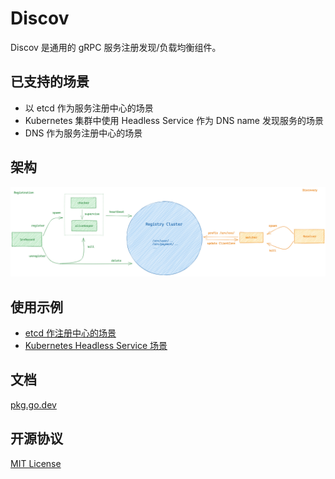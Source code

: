 # Discov

Discov 是通用的 gRPC 服务注册发现/负载均衡组件。

## 已支持的场景

- 以 etcd 作为服务注册中心的场景
- Kubernetes 集群中使用 Headless Service 作为 DNS name 发现服务的场景
- DNS 作为服务注册中心的场景

## 架构

![architecture](./arch.png)

## 使用示例

- [etcd 作注册中心的场景](./examples/etcd)
- [Kubernetes Headless Service 场景](./examples/k8s)

## 文档

[pkg.go.dev](https://pkg.go.dev/github.com/micro-stacks/discov)

## 开源协议

[MIT License](./LICENSE)